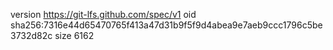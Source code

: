 version https://git-lfs.github.com/spec/v1
oid sha256:7316e44d65470765f413a47d31b9f5f9d4abea9e7aeb9ccc1796c5be3732d82c
size 6162
